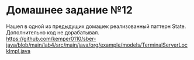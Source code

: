 # Домашнее задание №12

Нашел в одной из предыдущих домашек реализованный паттерн State. Дополнительно код не дорабатывал.
https://github.com/kemper0110/sber-java/blob/main/lab4/src/main/java/org/example/models/TerminalServerLockImpl.java